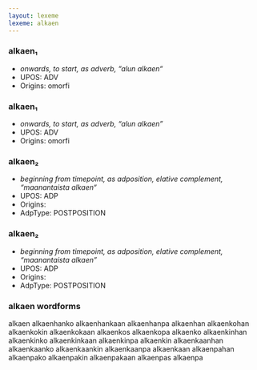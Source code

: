 ```yaml
---
layout: lexeme
lexeme: alkaen
---
```


###  alkaen₁

* _onwards, to start, as adverb, “alun alkaen“_
* UPOS:  ADV
* Origins: omorfi 


###  alkaen₁

* _onwards, to start, as adverb, “alun alkaen”_
* UPOS:  ADV
* Origins: omorfi 


###  alkaen₂

* _beginning from timepoint, as adposition, elative complement, “maanantaista alkaen“_
* UPOS:  ADP
* Origins: 
* AdpType:  POSTPOSITION


###  alkaen₂

* _beginning from timepoint, as adposition, elative complement, “maanantaista alkaen”_
* UPOS:  ADP
* Origins: 
* AdpType:  POSTPOSITION


### alkaen wordforms

alkaen
alkaenhanko
alkaenhankaan
alkaenhanpa
alkaenhan
alkaenkohan
alkaenkokin
alkaenkokaan
alkaenkos
alkaenkopa
alkaenko
alkaenkinhan
alkaenkinko
alkaenkinkaan
alkaenkinpa
alkaenkin
alkaenkaanhan
alkaenkaanko
alkaenkaankin
alkaenkaanpa
alkaenkaan
alkaenpahan
alkaenpako
alkaenpakin
alkaenpakaan
alkaenpas
alkaenpa


